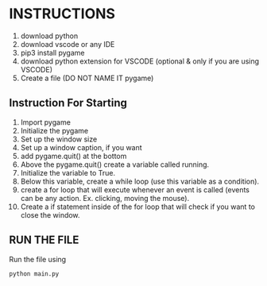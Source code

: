 # INSTRUCTIONS

1. download python
2. download vscode or any IDE
3. pip3 install pygame
4. download python extension for VSCODE (optional & only if you are using VSCODE)
5. Create a file (DO NOT NAME IT pygame)

## Instruction For Starting

1. Import pygame
2. Initialize the pygame
3. Set up the window size
4. Set up a window caption, if you want
5. add pygame.quit() at the bottom
6. Above the pygame.quit() create a variable called running.
7. Initialize the variable to True.
8. Below this variable, create a while loop (use this variable as a condition).
9. create a for loop that will execute whenever an event is called (events can be any action. Ex. clicking, moving the mouse).
10. Create a if statement inside of the for loop that will check if you want to close the window.

## RUN THE FILE

Run the file using

```
python main.py
```
